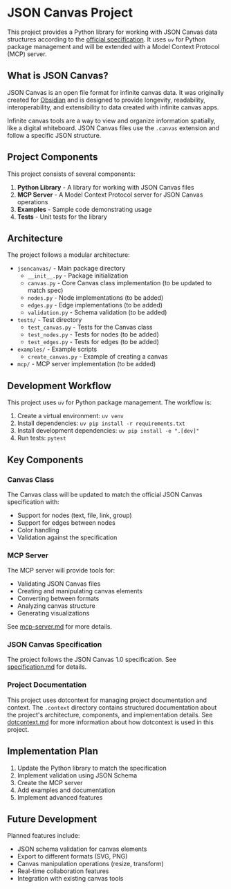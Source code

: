 # JSON Canvas Project

This project provides a Python library for working with JSON Canvas data structures according to the [official specification](https://jsoncanvas.org/spec/1.0/). It uses `uv` for Python package management and will be extended with a Model Context Protocol (MCP) server.

## What is JSON Canvas?

JSON Canvas is an open file format for infinite canvas data. It was originally created for [Obsidian](https://obsidian.md/blog/json-canvas/) and is designed to provide longevity, readability, interoperability, and extensibility to data created with infinite canvas apps.

Infinite canvas tools are a way to view and organize information spatially, like a digital whiteboard. JSON Canvas files use the `.canvas` extension and follow a specific JSON structure.

## Project Components

This project consists of several components:

1. **Python Library** - A library for working with JSON Canvas files
2. **MCP Server** - A Model Context Protocol server for JSON Canvas operations
3. **Examples** - Sample code demonstrating usage
4. **Tests** - Unit tests for the library

## Architecture

The project follows a modular architecture:

- `jsoncanvas/` - Main package directory
  - `__init__.py` - Package initialization
  - `canvas.py` - Core Canvas class implementation (to be updated to match spec)
  - `nodes.py` - Node implementations (to be added)
  - `edges.py` - Edge implementations (to be added)
  - `validation.py` - Schema validation (to be added)
- `tests/` - Test directory
  - `test_canvas.py` - Tests for the Canvas class
  - `test_nodes.py` - Tests for nodes (to be added)
  - `test_edges.py` - Tests for edges (to be added)
- `examples/` - Example scripts
  - `create_canvas.py` - Example of creating a canvas
- `mcp/` - MCP server implementation (to be added)

## Development Workflow

This project uses `uv` for Python package management. The workflow is:

1. Create a virtual environment: `uv venv`
2. Install dependencies: `uv pip install -r requirements.txt`
3. Install development dependencies: `uv pip install -e ".[dev]"`
4. Run tests: `pytest`

## Key Components

### Canvas Class

The Canvas class will be updated to match the official JSON Canvas specification with:

- Support for nodes (text, file, link, group)
- Support for edges between nodes
- Color handling
- Validation against the specification

### MCP Server

The MCP server will provide tools for:

- Validating JSON Canvas files
- Creating and manipulating canvas elements
- Converting between formats
- Analyzing canvas structure
- Generating visualizations

See [mcp-server.md](mcp-server.md) for more details.

### JSON Canvas Specification

The project follows the JSON Canvas 1.0 specification. See [specification.md](specification.md) for details.

### Project Documentation

This project uses dotcontext for managing project documentation and context. The `.context` directory contains structured documentation about the project's architecture, components, and implementation details. See [dotcontext.md](dotcontext.md) for more information about how dotcontext is used in this project.

## Implementation Plan

1. Update the Python library to match the specification
2. Implement validation using JSON Schema
3. Create the MCP server
4. Add examples and documentation
5. Implement advanced features

## Future Development

Planned features include:
- JSON schema validation for canvas elements
- Export to different formats (SVG, PNG)
- Canvas manipulation operations (resize, transform)
- Real-time collaboration features
- Integration with existing canvas tools

